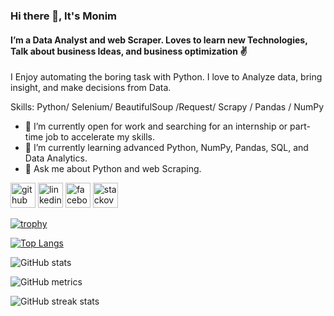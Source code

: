### Hi there 👋, It's Monim 
#### I’m a Data Analyst and web Scraper. Loves to learn new Technologies, Talk about business Ideas, and business optimization ✌️
I Enjoy automating the boring task with Python. I love to Analyze data, bring insight, and make decisions from Data.

Skills: Python/ Selenium/ BeautifulSoup /Request/ Scrapy / Pandas / NumPy

- 🔭 I’m currently open for work and searching for an internship or part-time job to accelerate my skills. 
- 🌱 I’m currently learning advanced Python, NumPy, Pandas, SQL, and Data Analytics. 
- 💬 Ask me about Python and web Scraping. 


[<img src='https://cdn.jsdelivr.net/npm/simple-icons@3.0.1/icons/github.svg' alt='github' height='40'>](https://github.com/monimahmadh)  [<img src='https://cdn.jsdelivr.net/npm/simple-icons@3.0.1/icons/linkedin.svg' alt='linkedin' height='40'>](https://www.linkedin.com/in/monimahmadh/)  [<img src='https://cdn.jsdelivr.net/npm/simple-icons@3.0.1/icons/facebook.svg' alt='facebook' height='40'>](https://www.facebook.com/https://www.linkedin.com/in/monimahmadh/)  [<img src='https://cdn.jsdelivr.net/npm/simple-icons@3.0.1/icons/stackoverflow.svg' alt='stackoverflow' height='40'>](https://stackoverflow.com/users/21274165)  

[![trophy](https://github-profile-trophy.vercel.app/?username=monimahmadh)](https://github.com/ryo-ma/github-profile-trophy)

[![Top Langs](https://github-readme-stats.vercel.app/api/top-langs/?username=monimahmadh)](https://github.com/anuraghazra/github-readme-stats)

![GitHub stats](https://github-readme-stats.vercel.app/api?username=monimahmadh&show_icons=true&count_private=true)  

![GitHub metrics](https://metrics.lecoq.io/monimahmadh)   

![GitHub streak stats](https://streak-stats.demolab.com/?user=monimahmadh)  

